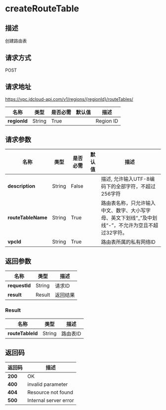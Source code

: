 # createRouteTable


## 描述
创建路由表

## 请求方式
POST

## 请求地址
https://vpc.jdcloud-api.com/v1/regions/{regionId}/routeTables/

|名称|类型|是否必需|默认值|描述|
|---|---|---|---|---|
|**regionId**|String|True| |Region ID|

## 请求参数
|名称|类型|是否必需|默认值|描述|
|---|---|---|---|---|
|**description**|String|False| |描述,​ 允许输入UTF-8编码下的全部字符，不超过256字符|
|**routeTableName**|String|True| |路由表名称，只允许输入中文、数字、大小写字母、英文下划线“_”及中划线“-”，不允许为空且不超过32字符。|
|**vpcId**|String|True| |路由表所属的私有网络ID|


## 返回参数
|名称|类型|描述|
|---|---|---|
|**requestId**|String|请求ID|
|**result**|Result|返回结果|

### Result
|名称|类型|描述|
|---|---|---|
|**routeTableId**|String|路由表ID|

## 返回码
|返回码|描述|
|---|---|
|**200**|OK|
|**400**|invalid parameter|
|**404**|Resource not found|
|**500**|Internal server error|
